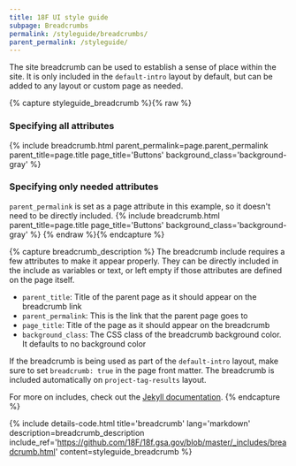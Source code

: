 ```yaml
---
title: 18F UI style guide
subpage: Breadcrumbs
permalink: /styleguide/breadcrumbs/
parent_permalink: /styleguide/
---
```


The site breadcrumb can be used to establish a sense of place within the site. It is only included in the `default-intro` layout by default, but can be added to any layout or custom page as needed.

{% capture styleguide_breadcrumb %}{% raw %}
### Specifying all attributes
{% include breadcrumb.html
  parent_permalink=page.parent_permalink
  parent_title=page.title
  page_title='Buttons'
  background_class='background-gray'
%}
### Specifying only needed attributes
`parent_permalink` is set as a page attribute in this example, so it doesn't need to be directly included.
{% include breadcrumb.html
  parent_title=page.title
  page_title='Buttons'
  background_class='background-gray'
%}
{% endraw %}{% endcapture %}

{% capture breadcrumb_description %}
The breadcrumb include requires a few attributes to make it appear properly. They can be directly included in the include as variables or text, or left empty if those attributes are defined on the page itself.
* `parent_title`: Title of the parent page as it should appear on the breadcrumb link
* `parent_permalink`: This is the link that the parent page goes to
* `page_title`: Title of the page as it should appear on the breadcrumb
* `background_class`: The CSS class of the breadcrumb background color. It defaults to no background color

If the breadcrumb is being used as part of the `default-intro` layout, make sure to set `breadcrumb: true` in the page front matter.
The breadcrumb is included automatically on `project-tag-results` layout.

For more on includes, check out the [Jekyll documentation](https://jekyllrb.com/docs/includes/).
{% endcapture %}

{% include details-code.html
   title='breadcrumb'
   lang='markdown'
   description=breadcrumb_description
   include_ref='https://github.com/18F/18f.gsa.gov/blob/master/_includes/breadcrumb.html'
   content=styleguide_breadcrumb
%}

